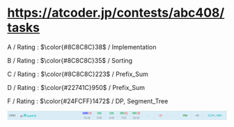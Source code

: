 # https://atcoder.jp/contests/abc408/tasks

A / Rating : $\color{#8C8C8C}38$ / Implementation

B / Rating : $\color{#8C8C8C}35$ / Sorting

C / Rating : $\color{#8C8C8C}223$ / Prefix_Sum

D / Rating : $\color{#22741C}950$ / Prefix_Sum

F / Rating : $\color{#24FCFF}1472$ / DP, Segment_Tree

![My Image](https://github.com/kss418/Atcoder/blob/main/ABC/Images/Standings/408.png)
